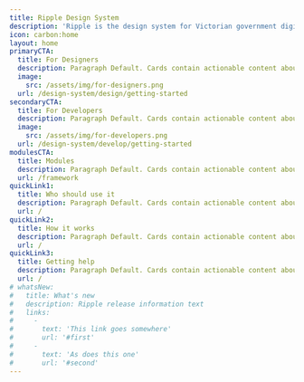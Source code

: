 ```yaml
---
title: Ripple Design System
description: 'Ripple is the design system for Victorian government digital products'
icon: carbon:home
layout: home
primaryCTA: 
  title: For Designers
  description: Paragraph Default. Cards contain actionable content about a single topic. These are usually grouped as similar style sets.
  image: 
    src: /assets/img/for-designers.png
  url: /design-system/design/getting-started
secondaryCTA: 
  title: For Developers
  description: Paragraph Default. Cards contain actionable content about a single topic. These are usually grouped as similar style sets.
  image:
    src: /assets/img/for-developers.png
  url: /design-system/develop/getting-started
modulesCTA: 
  title: Modules
  description: Paragraph Default. Cards contain actionable content about a single topic. These are usually grouped as similar style sets.
  url: /framework
quickLink1: 
  title: Who should use it
  description: Paragraph Default. Cards contain actionable content about a single topic. These are usually grouped as similar style sets.
  url: /
quickLink2: 
  title: How it works
  description: Paragraph Default. Cards contain actionable content about a single topic. These are usually grouped as similar style sets.
  url: /
quickLink3: 
  title: Getting help
  description: Paragraph Default. Cards contain actionable content about a single topic. These are usually grouped as similar style sets.
  url: /
# whatsNew: 
#   title: What's new
#   description: Ripple release information text
#   links:
#     - 
#       text: 'This link goes somewhere'
#       url: '#first'
#     - 
#       text: 'As does this one'
#       url: '#second'
---
```

